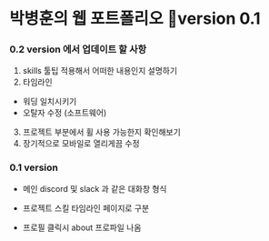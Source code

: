 # 박병훈의 웹 포트폴리오 📔version 0.1

### 0.2 version 에서 업데이트 할 사항

1. skills  툴팁 적용해서 어떠한 내용인지 설명하기
2. 타임라인

-  워딩 일치시키기
-  오탈자 수정 (소프트웨어)

3. 프로젝트 부분에서 휠 사용 가능한지 확인해보기
4. 장기적으로 모바일로 열리게끔 수정

### 0.1 version

- 메인 discord 및 slack 과 같은 대화창 형식

- 프로젝트 스킬 타임라인 페이지로 구분
- 프로필 클릭시 about 프로파일 나옴
